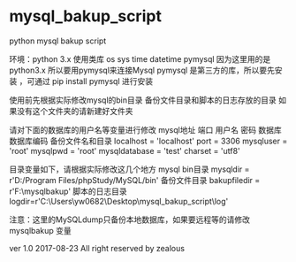 # mysql_bakup_script
python mysql bakup script

环境：python 3.x 
使用类库 os sys time datetime pymysql
因为这里用的是python3.x 所以要用pymysql来连接Mysql
pymysql 是第三方的库，所以要先安装 ，可通过 pip install pymysql 进行安装

使用前先根据实际修改mysql的bin目录 备份文件目录和脚本的日志存放的目录
如果没有这个文件夹的请新建好文件夹

请对下面的数据库的用户名等变量进行修改
mysql地址 端口 用户名 密码 数据库 数据库编码 备份文件名和目录
localhost = 'localhost'
port = 3306
mysqluser = 'root'
mysqlpwd = 'root'
mysqldatabase = 'test'
charset = 'utf8'

目录变量如下，请根据实际修改这几个地方
mysql bin目录 
mysqldir = r'D:/Program Files/phpStudy/MySQL/bin'
备份文件目录
bakupfiledir = r'F:\mysqlbakup'
脚本的日志目录
logdir=r'C:\Users\yw0682\Desktop\mysql_bakup_script\log'


注意：这里的MySQLdump只备份本地数据库，如果要远程等的请修改 mysqlbakup 变量

ver 1.0 2017-08-23
All right reserved by zealous

